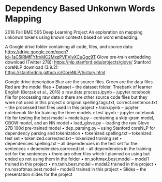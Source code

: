 # Dependency Based Unkonwn Words Mapping
2018 Fall BME 595 Deep Learning Project
An exploration on mapping unkonwn tokens using known contexts based on word embedding. 


A Google drive folder containing all code, files, and source data:
https://drive.google.com/open?id=1aC5iRMfFYfrxMC2MxqPVFVIyXCuGgc9T
Glove pre-train embedding download (Twitter 27B): https://nlp.stanford.edu/projects/glove/ Stanford coreNLP download (3.9.2): https://stanfordnlp.github.io/CoreNLP/history.html

Google drive description
Blue are the source files. Green are the data files. Red are the model files
• Dataset – the dataset folder, Treebank of learner English (Berzak et al., 2016)
o raw.data.process.ipynb – jupyter notebook file for processing raw data
o there are other source code files but they were not used in this project
o original.spelling.tags.txt, correct.sentence.txt – the processed text files used in this
project
• train.ipynb – jupyter notebeook file for training the three models
• test.ipynb – jupyter notebook file for testing the best model
• models.py – containing a skip-gram model, CBOW model, and an NN model
• load_glove.py – loading the raw Glove 27B 100d pre-trained model
• dep_parsing.py – using Stanford coreNLP for dependency parsing and tokenization
• tokenized.spelling.txt – tokenized test set
• tokenized.corrected.txt – tokenized training set
• dependencies.spelling.txt – all dependencies in the test set for the sentences
• dependencies.correced.txt – all dependencies in the training set for the sentences
• there are other files which I planned on using but ended up not using them in the folder
• nn.softmax.best.model – model1 trained in this project
• nn.tanh.best.model – model2 trained in this project
• nn.nosoftmax.best.model – model3 trained in this project
• Slides – the presentation slides for the project
